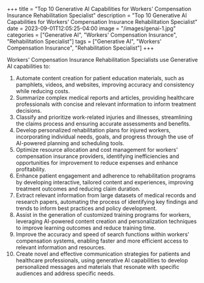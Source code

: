 +++
title = "Top 10 Generative AI Capabilities for Workers' Compensation Insurance Rehabilitation Specialist"
description = "Top 10 Generative AI Capabilities for Workers' Compensation Insurance Rehabilitation Specialist"
date = 2023-09-01T12:05:25-04:00
image = "/images/genai-1.jpg"
categories = ["Generative AI", "Workers' Compensation Insurance", "Rehabilitation Specialist"]
tags = ["Generative AI", "Workers' Compensation Insurance", "Rehabilitation Specialist"]
+++

Workers' Compensation Insurance Rehabilitation Specialists use Generative AI capabilities to:

1. Automate content creation for patient education materials, such as pamphlets, videos, and websites, improving accuracy and consistency while reducing costs.
2. Summarize complex medical reports and articles, providing healthcare professionals with concise and relevant information to inform treatment decisions.
3. Classify and prioritize work-related injuries and illnesses, streamlining the claims process and ensuring accurate assessments and benefits.
4. Develop personalized rehabilitation plans for injured workers, incorporating individual needs, goals, and progress through the use of AI-powered planning and scheduling tools.
5. Optimize resource allocation and cost management for workers' compensation insurance providers, identifying inefficiencies and opportunities for improvement to reduce expenses and enhance profitability.
6. Enhance patient engagement and adherence to rehabilitation programs by developing interactive, tailored content and experiences, improving treatment outcomes and reducing claim duration.
7. Extract relevant information from large datasets of medical records and research papers, automating the process of identifying key findings and trends to inform best practices and policy development.
8. Assist in the generation of customized training programs for workers, leveraging AI-powered content creation and personalization techniques to improve learning outcomes and reduce training time.
9. Improve the accuracy and speed of search functions within workers' compensation systems, enabling faster and more efficient access to relevant information and resources.
10. Create novel and effective communication strategies for patients and healthcare professionals, using generative AI capabilities to develop personalized messages and materials that resonate with specific audiences and address specific needs.